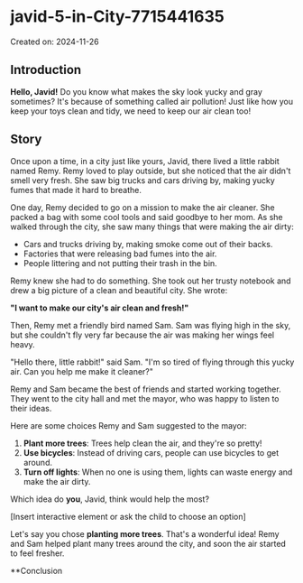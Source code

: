 # javid-5-in-City-7715441635

Created on: 2024-11-26

**Introduction**
---------------

**Hello, Javid!** Do you know what makes the sky look yucky and gray sometimes? It's because of something called air pollution! Just like how you keep your toys clean and tidy, we need to keep our air clean too!

**Story**
---------

Once upon a time, in a city just like yours, Javid, there lived a little rabbit named Remy. Remy loved to play outside, but she noticed that the air didn't smell very fresh. She saw big trucks and cars driving by, making yucky fumes that made it hard to breathe.

One day, Remy decided to go on a mission to make the air cleaner. She packed a bag with some cool tools and said goodbye to her mom. As she walked through the city, she saw many things that were making the air dirty:

*   Cars and trucks driving by, making smoke come out of their backs.
*   Factories that were releasing bad fumes into the air.
*   People littering and not putting their trash in the bin.

Remy knew she had to do something. She took out her trusty notebook and drew a big picture of a clean and beautiful city. She wrote:

**"I want to make our city's air clean and fresh!"**

Then, Remy met a friendly bird named Sam. Sam was flying high in the sky, but she couldn't fly very far because the air was making her wings feel heavy.

"Hello there, little rabbit!" said Sam. "I'm so tired of flying through this yucky air. Can you help me make it cleaner?"

Remy and Sam became the best of friends and started working together. They went to the city hall and met the mayor, who was happy to listen to their ideas.

Here are some choices Remy and Sam suggested to the mayor:

1.  **Plant more trees**: Trees help clean the air, and they're so pretty!
2.  **Use bicycles**: Instead of driving cars, people can use bicycles to get around.
3.  **Turn off lights**: When no one is using them, lights can waste energy and make the air dirty.

Which idea do **you**, Javid, think would help the most?

\[Insert interactive element or ask the child to choose an option]

Let's say you chose **planting more trees**. That's a wonderful idea! Remy and Sam helped plant many trees around the city, and soon the air started to feel fresher.

**Conclusion